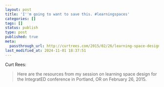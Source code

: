 ```yaml
---
layout: post
title: 'I''m going to want to save this. #learningspaces'
categories: []
tags: []
status: publish
type: post
published: true
meta:
  passthrough_url: http://curtrees.com/2015/02/26/learning-space-design-2/
last_modified_at: 2024-11-01 18:37:51
---
```


Curt Rees:


>Here are the resources from my session on learning space design for the IntegratED conference in Portland, OR on February 26, 2015.
